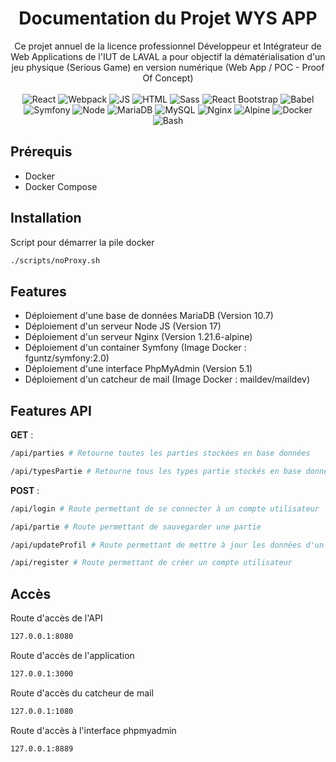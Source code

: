 <h1 align="center">
    Documentation du Projet WYS APP
</h1>
<p align="center">
    Ce projet annuel de la licence professionnel Développeur et Intégrateur de Web Applications de l'IUT de LAVAL a pour objectif la dématérialisation d'un jeu physique (Serious Game) en version numérique (Web App / POC - Proof Of Concept)<br><br>
    <img alt="React" src="https://img.shields.io/badge/React-20232A?style=for-the-badge&logo=react&logoColor=61DAFB">
    <img alt="Webpack" src="https://img.shields.io/badge/Webpack-8DD6F9?style=for-the-badge&logo=Webpack&logoColor=white">
    <img alt="JS" src="https://img.shields.io/badge/JavaScript-323330?style=for-the-badge&logo=javascript&logoColor=F7DF1E">
    <img alt="HTML" src="https://img.shields.io/badge/HTML5-E34F26?style=for-the-badge&logo=html5&logoColor=white">
    <img alt="Sass" src="https://img.shields.io/badge/Sass-CC6699?style=for-the-badge&logo=sass&logoColor=white">
    <img alt="React Bootstrap" src="https://img.shields.io/badge/Bootstrap-563D7C?style=for-the-badge&logo=bootstrap&logoColor=white">
    <img alt="Babel" src="https://img.shields.io/badge/Babel-F9DC3E?style=for-the-badge&logo=babel&logoColor=white">
    <img alt="Symfony" src="https://img.shields.io/badge/Symfony-000000?style=for-the-badge&logo=Symfony&logoColor=white">
    <img alt="Node" src="https://img.shields.io/badge/Node.js-339933?style=for-the-badge&logo=nodedotjs&logoColor=white">
    <img alt="MariaDB" src="https://img.shields.io/badge/MariaDB-003545?style=for-the-badge&logo=mariadb&logoColor=white">
    <img alt="MySQL" src="https://img.shields.io/badge/MySQL-005C84?style=for-the-badge&logo=mysql&logoColor=white">
    <img alt="Nginx" src="https://img.shields.io/badge/Nginx-009639?style=for-the-badge&logo=nginx&logoColor=white">
    <img alt="Alpine" src="https://img.shields.io/badge/Alpine_Linux-0D597F?style=for-the-badge&logo=alpine-linux&logoColor=white">
    <img alt="Docker" src="https://img.shields.io/badge/Docker-2CA5E0?style=for-the-badge&logo=docker&logoColor=white">
    <img alt="Bash" src="https://img.shields.io/badge/Shell_Script-121011?style=for-the-badge&logo=gnu-bash&logoColor=white">
</p>

## Prérequis
- Docker
- Docker Compose

## Installation
Script pour démarrer la pile docker
```sh
./scripts/noProxy.sh
```

## Features
- Déploiement d'une base de données MariaDB (Version 10.7)
- Déploiement d'un serveur Node JS (Version 17)
- Déploiement d'un serveur Nginx (Version 1.21.6-alpine)
- Déploiement d'un container Symfony (Image Docker : fguntz/symfony:2.0)
- Déploiement d'une interface PhpMyAdmin (Version 5.1)
- Déploiement d'un catcheur de mail (Image Docker : maildev/maildev)

## Features API
**GET** :
```sh
/api/parties # Retourne toutes les parties stockées en base données
```
```sh
/api/typesPartie # Retourne tous les types partie stockés en base données
```

**POST** :
```sh
/api/login # Route permettant de se connecter à un compte utilisateur
```
```sh
/api/partie # Route permettant de sauvegarder une partie
```
```sh
/api/updateProfil # Route permettant de mettre à jour les données d'un compte utilisateur
```
```sh
/api/register # Route permettant de créer un compte utilisateur
```

## Accès
Route d'accès de l'API
```sh
127.0.0.1:8080
```
Route d'accès de l'application
```sh
127.0.0.1:3000
```
Route d'accès du catcheur de mail
```sh
127.0.0.1:1080
```
Route d'accès à l'interface phpmyadmin
```sh
127.0.0.1:8889
```
